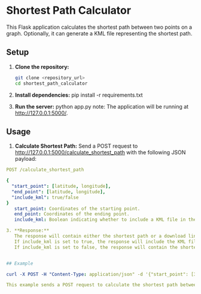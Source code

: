 # Shortest Path Calculator

This Flask application calculates the shortest path between two points on a graph. Optionally, it can generate a KML file representing the shortest path.

## Setup

1. **Clone the repository:**

   ```bash
   git clone <repository_url>
   cd shortest_path_calculator

2. **Install dependencies:**
   pip install -r requirements.txt

3. **Run the server:**
   python app.py
   note: The application will be running at http://127.0.0.1:5000/.


## Usage

1. **Calculate Shortest Path:**
   Send a POST request to http://127.0.0.1:5000/calculate_shortest_path with the following JSON payload:
```yaml
POST /calculate_shortest_path

{
  "start_point": [latitude, longitude],
  "end_point": [latitude, longitude],
  "include_kml": true/false
}
   start_point: Coordinates of the starting point.
   end_point: Coordinates of the ending point.
   include_kml: Boolean indicating whether to include a KML file in the response.

3. **Response:**
   The response will contain either the shortest path or a download link for the KML file.
   If include_kml is set to true, the response will include the KML file.
   If include_kml is set to false, the response will contain the shortest path.


## Example

curl -X POST -H "Content-Type: application/json" -d '{"start_point": [30.03, 34.69], "end_point": [31.40, 34.81], "include_kml": true}' http://127.0.0.1:5000/calculate_shortest_path

This example sends a POST request to calculate the shortest path between two points, including a KML file in the response.





